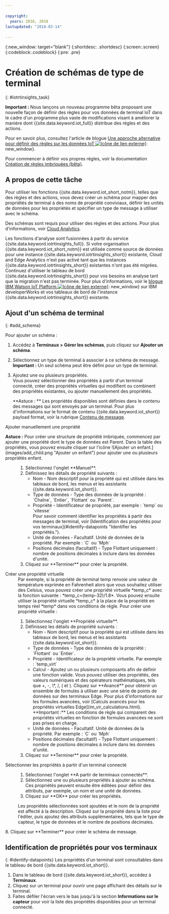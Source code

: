 ```yaml
---

copyright:
  years: 2016, 2018
lastupdated: "2018-03-14"

---
```


{:new_window: target="blank"}
{:shortdesc: .shortdesc}
{:screen:.screen}
{:codeblock:.codeblock}
{:pre: .pre}

# Création de schémas de type de terminal
{: #iotrtinsights_task}

**Important :** Nous lançons un nouveau programme bêta proposant une nouvelle façon de définir des règles pour vos données de terminal IoT dans le cadre d'un programme plus vaste de modifications visant à améliorer la manière dont {{site.data.keyword.iot_full}} distribue des règles et des actions.  

Pour en savoir plus, consultez l'article de blogue [Une approche alternative pour définir des règles sur les données IoT ![Icône de lien externe](../../icons/launch-glyph.svg "Icône de lien externe")](https://developer.ibm.com/iotplatform/2018/03/01/alternative-approach-defining-rules-iot-data/){: new_window}.  

Pour commencer à définir vos propres règles, voir la documentation [Création de règles imbriquées (bêta)](information_management/im_rules.html).

## A propos de cette tâche

Pour utiliser les fonctions {{site.data.keyword.iot_short_notm}}, telles que des règles et des actions, vous devez créer un schéma pour mapper des propriétés de terminal à des noms de propriété conviviaux, définir les unités de données pour les propriétés et spécifier un type de message à utiliser avec le schéma.

Des schémas sont requis pour utiliser des règles et des actions. Pour plus d'informations, voir [Cloud Analytics](cloud_analytics.html#rules).

Les fonctions d'analyse sont fusionnées à partir du service {{site.data.keyword.iotrtinsights_full}}. Si votre organisation {{site.data.keyword.iot_short_notm}} est utilisée comme source de données pour une instance {{site.data.keyword.iotrtinsights_short}} existante, Cloud and Edge Analytics n'est pas activé tant que les instances {{site.data.keyword.iotrtinsights_short}} existantes n'ont pas été migrées. Continuez d'utiliser le tableau de bord {{site.data.keyword.iotrtinsights_short}} pour vos besoins en analyse tant que la migration n'est pas terminée. Pour plus d'informations, voir le [blogue IBM Watson IoT Platform ![Icône de lien externe](../../icons/launch-glyph.svg "External link icon")](https://developer.ibm.com/iotplatform/2016/04/28/iot-real-time-insights-and-watson-iot-platform-a-match-made-in-heaven/){: new_window} sur IBM developerWorks et vos tableaux de bord de l'instance {{site.data.keyword.iotrtinsights_short}} existante.  

## Ajout d'un schéma de terminal
{: #add_schema}

Pour ajouter un schéma :  
1. Accédez à **Terminaux > Gérer les schémas**, puis cliquez sur **Ajouter un schéma**.  
2. Sélectionnez un type de terminal à associer à ce schéma de message. **Important :** Un seul schéma peut être défini pour un type de terminal.

3. Ajoutez une ou plusieurs propriétés.  
    Vous pouvez sélectionner des propriétés à partir d'un terminal connecté, créer des propriétés virtuelles qui modifient ou combinent des propriétés existantes, ou ajouter manuellement des propriétés.  

    **Astuce : ** Les propriétés disponibles sont définies dans le contenu des messages qui sont envoyés par un terminal. Pour plus d'informations sur le format de contenu {{site.data.keyword.iot_short}} payload format, voir la rubrique [Contenu de message](reference/mqtt/index.html#message-payload "Contenu de message.").   
  <dl>
  <dt>Ajouter manuellement une propriété</dt>
  <p><b>Astuce :</b> Pour créer une structure de propriété imbriquée, commencez par ajouter une propriété dont le type de données est Parent. Dans la table des propriétés, vous pouvez ensuite cliquer sur l'icône ![Ajouter un enfant.](images/add_child.png "Ajouter un enfant") pour ajouter une ou plusieurs propriétés enfant.</p>
  <dd>
  <ol>
    <li>Sélectionnez l'onglet **Manuel**.</li>
    <li>Définissez les détails de propriété suivants :
    <ul>  
      <li>Nom - Nom descriptif pour la propriété qui est utilisée dans les tableaux de bord, les menus et les assistants {{site.data.keyword.iot_short}}.</li>
      <li>Type de données - Type des données de la propriété :  
   `Chaîne`, `Entier`, `Flottant` ou `Parent`.</li>
   <!--<li>Event - A specific event to collect data for. Leave blank to collect for all events.</li>-->
   <li>Propriété - Identificateur de propriété, par exemple :  
 `temp` ou `vitesse`  </br> Pour savoir comment identifier les propriétés à partir des messages de terminal, voir [Identification des propriétés pour vos terminaux](#identify-datapoints "Identifier les propriétés.").</li>
  <li>Unité de données - Facultatif. Unité de données de la propriété. Par exemple :  
     `C` ou `Mph`  </li>
     <li> Positions décimales (facultatif) - Type Flottant uniquement : nombre de positions décimales à inclure dans les données d'unité.</li>
    </ul>
    </li>
    <li>Cliquez sur **Terminer** pour créer la propriété.</li>
  </ol>
  </dd>
  <dt>Créer une propriété virtuelle</dt>
  <dd> Par exemple, si la propriété de terminal temp renvoie une valeur de température exprimée en Fahrenheit alors que vous souhaitez utiliser des Celsius, vous pouvez créer une propriété virtuelle *temp_c* avec la fonction suivante : *temp_c=(temp-32)/1.8*. Vous pouvez ensuite utiliser la propriété virtuelle *temp_c* à la place de la propriété en temps réel *temp* dans vos conditions de règle.  
  Pour créer une propriété virtuelle :
  <ol>
    <li>Sélectionnez l'onglet **Propriété virtuelle**.</li>  
    <li>Définissez les détails de propriété suivants :
    <ul>
    <li>Nom - Nom descriptif pour la propriété qui est utilisée dans les tableaux de bord, les menus et les assistants {{site.data.keyword.iot_short}}.</li>
    <li>Type de données - Type des données de la propriété :  
 `Flottant` ou `Entier`.</li>
 <li>Propriété - Identificateur de la propriété virtuelle. Par exemple :  
`temp_virt`</li>
    <li>Calcul - Ajoutez un ou plusieurs composants afin de définir une fonction valide. Vous pouvez utiliser des propriétés, des valeurs numériques et des opérateurs mathématiques, tels que +, -, \*, /, ( et ).  
    Cliquez sur **Avancé** pour obtenir un ensemble de formules à utiliser avec une série de points de données sur des terminaux Edge. Pour plus d'informations sur les formules avancées, voir [Calculs avancés pour les propriétés virtuelles Edge](im_vir_calculations.html).  
    **Important :** Les conditions de règle qui comparent des propriétés virtuelles en fonction de formules avancées ne sont pas prises en charge.</li>
    <li>Unité de données - Facultatif. Unité de données de la propriété. Par exemple : `C` ou `Mph`</li>
    <li> Positions décimales (facultatif) - Type Flottant uniquement : nombre de positions décimales à inclure dans les données d'unité.</li>
   </ul>
   </li>
   <li>Cliquez sur **Terminer** pour créer la propriété.</li>
  </ol>
  </dd>
  <dt>Sélectionner les propriétés à partir d'un terminal connecté</dt>
  <dd>
  <ol>
    <li>Sélectionnez l'onglet **A partir de terminaux connectés**.</li>  
    <li>Sélectionnez une ou plusieurs propriétés à ajouter au schéma. Ces propriétés peuvent ensuite être éditées pour définir des attributs, par exemple, un nom et une unité de données.  
<!--**Important:** Each property must be unique for a schema. If you select multiple occurrences of the same property for different events, only one of the selected properties is added to the schema.</li>-->
  <li>Cliquez sur **OK** pour créer les propriétés.</li>
  </ol>
  </dd>
    <dd>Les propriétés sélectionnées sont ajoutées et le nom de la propriété est affecté à la description. Cliquez sur la propriété dans la liste pour l'éditer, puis ajoutez des attributs supplémentaires, tels que le type de capteur, le type de données et le nombre de positions décimales.</dd>
  </dl>
8. Cliquez sur **Terminer** pour créer le schéma de message.

## Identification de propriétés pour vos terminaux
{: #identify-datapoints}
   Les propriétés d'un terminal sont consultables dans le tableau de bord {{site.data.keyword.iot_short}}.

1. Dans le tableau de bord {{site.data.keyword.iot_short}}, accédez à **Terminaux**.
2. Cliquez sur un terminal pour ouvrir une page affichant des détails sur le terminal.
3. Faites défiler l'écran vers le bas jusqu'à la section **Informations sur le capteur** pour voir la liste des propriétés disponibles pour un terminal connecté.
